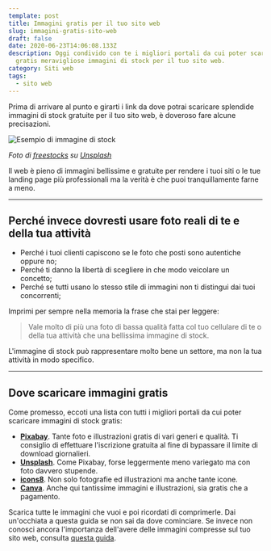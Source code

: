 ```yaml
---
template: post
title: Immagini gratis per il tuo sito web
slug: immagini-gratis-sito-web
draft: false
date: 2020-06-23T14:06:08.133Z
description: Oggi condivido con te i migliori portali da cui poter scaricare
  gratis meravigliose immagini di stock per il tuo sito web.
category: Siti web
tags:
  - sito web
---
```

Prima di arrivare al punto e girarti i link da dove potrai scaricare splendide immagini di stock gratuite per il tuo sito web, è doveroso fare alcune precisazioni.

![Esempio di immagine di stock](/media/immagini-gratis-per-il-tuo-sito-web.jpg)

*Foto di [freestocks](https://unsplash.com/@freestocks?utm_source=unsplash&utm_medium=referral&utm_content=creditCopyText) su [Unsplash](https://unsplash.com/s/photos/shopping?utm_source=unsplash&utm_medium=referral&utm_content=creditCopyText)*

Il web è pieno di immagini bellissime e gratuite per rendere i tuoi siti o le tue landing page più professionali ma la verità è che puoi tranquillamente farne a meno.

- - -

## Perché invece dovresti usare foto reali di te e della tua attività

* Perché i tuoi clienti capiscono se le foto che posti sono autentiche oppure no;
* Perché ti danno la libertà di scegliere in che modo veicolare un concetto;
* Perché se tutti usano lo stesso stile di immagini non ti distingui dai tuoi concorrenti;

Imprimi per sempre nella memoria la frase che stai per leggere:

> Vale molto di più una foto di bassa qualità fatta col tuo cellulare di te o della tua attività che una bellissima immagine di stock.

L'immagine di stock può rappresentare molto bene un settore, ma non la tua attività in modo specifico.

- - -

## Dove scaricare immagini gratis

Come promesso, eccoti una lista con tutti i migliori portali da cui poter scaricare immagini di stock gratis:

* **[Pixabay](https://pixabay.com/it/)**. Tante foto e illustrazioni gratis di vari generi e qualità. Ti consiglio di effettuare l'iscrizione gratuita al fine di bypassare il limite di download giornalieri.
* **[Unsplash](https://unsplash.com)**. Come Pixabay, forse leggermente meno variegato ma con foto davvero stupende. 
* **[icons8](https://icons8.it)**. Non solo fotografie ed illustrazioni ma anche tante icone.
* **[Canva](https://www.canva.com)**. Anche qui tantissime immagini e illustrazioni, sia gratis che a pagamento.

Scarica tutte le immagini che vuoi e poi ricordati di comprimerle. Dai un'occhiata a questa guida se non sai da dove cominciare. Se invece non conosci ancora l'importanza dell'avere delle immagini compresse sul tuo sito web, consulta [questa guida](https://mdtblog.netlify.app/posts/come-velocizzare-sito-wordpress).